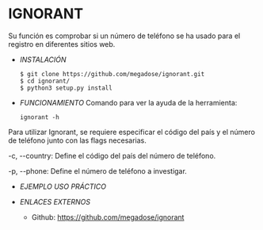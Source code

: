 # **IGNORANT**

Su función es comprobar si un número de teléfono se ha usado para el registro en diferentes sitios web.

- *INSTALACIÓN*

      $ git clone https://github.com/megadose/ignorant.git
      $ cd ignorant/
      $ python3 setup.py install


- *FUNCIONAMIENTO*
Comando para ver la ayuda de la herramienta:

      ignorant -h

Para utilizar Ignorant, se requiere especificar el código del país y el número de teléfono junto con las flags necesarias.

-c, --country: Define el código del país del número de teléfono.

-p, --phone: Define el número de teléfono a investigar.

- *EJEMPLO USO PRÁCTICO*



- *ENLACES EXTERNOS*

  - Github: https://github.com/megadose/ignorant
